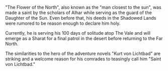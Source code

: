 "The Flower of the North", also known as the "man closest to the sun", was made a saint by the scholars of Alhar while serving as the guard of the Daughter of the Sun. Even before that, his deeds in the Shadowed Lands were rumored to be reason enough to declare him holy.

Currently, he is serving his 100 days of solitude atop The Vale and will emerge as a Sharat for a final patrol in the desert before returning to the Far North.

The similarities to the hero of the adventure novels "Kurt von Lichtbad" are striking and a welcome reason for his comrades to teasingly call him "Saint von Lichtbad."